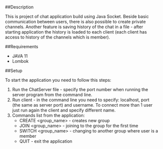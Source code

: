 ##Description

This is project of chat application build using Java Socket. Beside basic communication between users, there is also possible to create private channels. Another feature is saving history of the chat in a file - after starting application the history is loaded to each client (each client has access to history of the channels which is member).

##Requirements

- JAVA 11
- Lombok

##Setup

To start the application you need to follow this steps:
1. Run the ChatServer file - specify the port number when running the server program from the command line.
2. Run client - in the command line you need to specify: localhost, port (the same as server port) and username. To connect more than 1 user just run again the client and specify different name.
3. Commands list from the application:
    - CREATE <group_name> - creates new group
    - JOIN <group_name> - joining to the group for the first time
    - SWITCH <group_name> - changing to another group where user is a member
    - QUIT - exit the application
    
